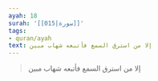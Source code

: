 ```yaml
---
ayah: 18
surah: '[[015|سورة]]'
tags:
- quran/ayah
text: إلا من استرق السمع فأتبعه شهاب مبين
---
```

> إلا من استرق السمع فأتبعه شهاب مبين
